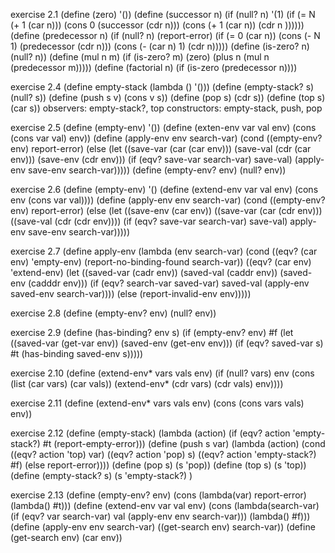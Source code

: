 exercise 2.1
  (define (zero)
    '())
  (define (successor n)
    (if (null? n)
        '(1)
        (if (= N (+ 1 (car n)))
          (cons 0 (successor (cdr n)))
          (cons (+ 1 (car n)) (cdr n ))))))
  (define (predecessor n)
    (if (null? n)
        (report-error)
        (if (= 0 (car n))
            (cons (- N 1) (predecessor (cdr n)))
            (cons (- (car n) 1) (cdr n)))))
  (define (is-zero? n)
    (null? n))
  (define (mul n m)
    (if (is-zero? m)
        (zero)
        (plus n (mul n (predecessor m)))))
  (define (factorial n)
    (if (is-zero (predecessor n))))

exercise 2.4
  (define empty-stack
    (lambda ()
      '()))
  (define (empty-stack? s)
    (null? s))
  (define (push s v)
    (cons v s))
  (define (pop s)
    (cdr s))
  (define (top s)
    (car s))
  observers: empty-stack?, top
  constructors: empty-stack, push, pop

exercise 2.5
  (define (empty-env)
    '())
  (define (exten-env var val env)
    (cons (cons var val)
          env))
  (define (apply-env env search-var)
    (cond ((empty-env? env) report-error)
          (else (let ((save-var (car (car env)))
                      (save-val (cdr (car env)))
                      (save-env (cdr env)))
                    (if (eqv? save-var search-var)
                        save-val)
                        (apply-env save-env search-var)))))
  (define (empty-env? env)
    (null? env))

exercise 2.6
  (define (empty-env)
    '()
  (define (extend-env var val env)
    (cons env
          (cons var val))))
  (define (apply-env env search-var)
    (cond ((empty-env? env) report-error)
          (else (let ((save-env (car env))
                      ((save-var (car (cdr env)))
                      ((save-val (cdr (cdr env))))
                    (if (eqv? save-var search-var)
                          save-val)
                          apply-env save-env search-var)))))


exercise 2.7
  (define apply-env
    (lambda (env search-var)
      (cond
        ((eqv? (car env) 'empty-env)
          (report-no-binding-found search-var))
        ((eqv? (car env) 'extend-env)
          (let ((saved-var (cadr env))
                (saved-val (caddr env))
                (saved-env (cadddr env)))
              (if (eqv? search-var saved-var)
                  saved-val
                  (apply-env saved-env search-var))))
        (else
          (report-invalid-env env)))))

exercise 2.8
  (define (empty-env? env)
    (null? env))

exercise 2.9
  (define (has-binding? env s)
    (if (empty-env? env)
        #f
        (let ((saved-var (get-var env))
              (saved-env (get-env env)))
          (if (eqv? saved-var s)
              #t
              (has-binding saved-env s)))))

exercise 2.10
  (define (extend-env* vars vals env)
    (if (null? vars)
        env
        (cons (list (car vars)
                    (car vals))
              (extend-env* (cdr vars)
                           (cdr vals)
                           env))))

exercise 2.11
  (define (extend-env* vars vals env)
    (cons (cons vars vals)
          env))

exercise 2.12
  (define (empty-stack)
    (lambda (action)
      (if (eqv? action 'empty-stack?)
          #t
          (report-empty-error)))
  (define (push s var)
    (lambda (action)
      (cond
        ((eqv? action 'top)
          var)
        ((eqv? action 'pop)
          s)
        ((eqv? action 'empty-stack?)
          #f)
        (else report-error))))
    (define (pop s)
      (s 'pop))
    (define (top s)
      (s 'top))
    (define (empty-stack? s)
      (s 'empty-stack?)
      )

exercise 2.13
  (define (empty-env? env)
    (cons (lambda(var)
            report-error)
          (lambda()
            #t)))
  (define (extend-env var val env)
    (cons (lambda(search-var)
            (if (eqv? var search-var)
                val
                (apply-env env search-var)))
          (lambda()
            #f)))
  (define (apply-env env search-var)
    ((get-search env) search-var))
  (define (get-search env)
    (car env))
